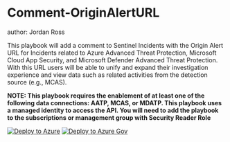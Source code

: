 # Comment-OriginAlertURL
author: Jordan Ross

This playbook will add a comment to Sentinel Incidents with the Origin Alert URL for Incidents related to Azure Advanced Threat Protection, Microsoft Cloud App Security, and Microsoft Defender Advanced Threat Protection. With this URL users will be able to unify and expand their investigation experience and view data such as related activities from the detection source (e.g., MCAS). 

**NOTE:  This playbook requires the enablement of at least one of the following data connections: AATP, MCAS, or MDATP. This playbook uses a managed identity to access the API.  You will need to add the playbook to the subscriptions or management group with Security Reader Role**

[![Deploy to Azure](https://aka.ms/deploytoazurebutton)](https://portal.azure.com/#create/Microsoft.Template/uri/https%3A%2F%2Fraw.githubusercontent.com%2FAzure%2FAzure-Sentinel%2Fmaster%2FPlaybooks%2FComment-OriginAlertURL%2Fazuredeploy.json)
[![Deploy to Azure Gov](https://aka.ms/deploytoazuregovbutton)](https://portal.azure.us/#create/Microsoft.Template/uri/https%3A%2F%2Fraw.githubusercontent.com%2FAzure%2FAzure-Sentinel%2Fmaster%2FPlaybooks%2FComment-OriginAlertURL%2Fazuredeploy.json)
